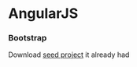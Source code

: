 # AngularJS

### Bootstrap
Download [seed project](https://github.com/angular/angular-seed) it already had 
